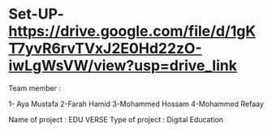 # Set-UP-https://drive.google.com/file/d/1gKT7yvR6rvTVxJ2E0Hd22zO-iwLgWsVW/view?usp=drive_link 

Team member :

1- Aya Mustafa 
2-Farah Hamid
3-Mohammed Hossam 
4-Mohammed Refaay

Name of project : EDU VERSE 
Type of project : Digital Education
